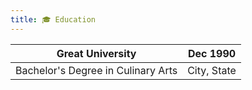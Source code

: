 ```yaml
---
title: 🎓 Education
---
```


| **Great University**               | Dec 1990    |
| ---------------------------------- | ----------- |
| Bachelor's Degree in Culinary Arts | City, State |
